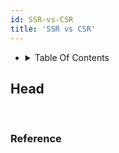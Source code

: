 ```yaml
---
id: SSR-vs-CSR
title: 'SSR vs CSR'
---
```


- <details><summary>Table Of Contents</summary>

  </details>

## Head

<br/>

### Reference
